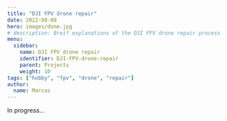 ```yaml
---
title: "DJI FPV drone repair"
date: 2022-08-08
hero: images/done.jpg
# description: Breif explanations of the DJI FPV drone repair process
menu:
  sidebar:
    name: DJI FPV drone repair
    identifier: DJI-FPV-drone-repair
    parent: Projects
    weight: 10
tags: ["hobby", "fpv", "drone", "repair"]
author: 
  name: Marcus
---
```


In progress...